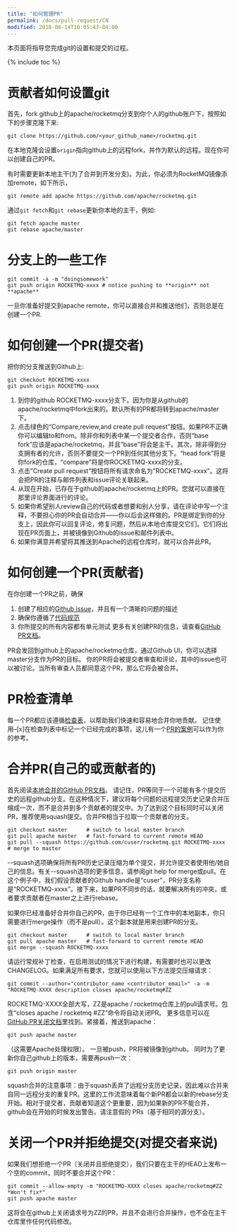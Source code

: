 ```yaml
---
title: "如何管理PR"
permalink: /docs/pull-request/CN
modified: 2018-08-14T10:05:43-04:00
---
```


本页面将指导您完成git的设置和提交的过程。

{% include toc %}

# 贡献者如何设置git
首先，fork github上的apache/rocketmq分支到你个人的github账户下，按照如下的步骤克隆下来:

    git clone https://github.com/<your_github_name>/rocketmq.git

在本地克隆会设置`origin`指向github上的远程fork，并作为默认的远程。现在你可以创建自己的PR。

有时需要更新本地主干(为了合并到开发分支)。为此，你必须为RocketMQ镜像添加remote，如下所示，

    git remote add apache https://github.com/apache/rocketmq.git

通过`git fetch`和`git rebase`更新你本地的主干，例如:

    git fetch apache master
    git rebase apache/master

# 分支上的一些工作

    git commit -a -m "doingsomework"
    git push origin ROCKETMQ-xxxx # notice pushing to **origin** not **apache**

一旦你准备好提交到apache remote，你可以直接合并和推送他们，否则总是在创建一个PR.

# 如何创建一个PR(提交者)
把你的分支推送到Github上:

    git checkout ROCKETMQ-xxxx
    git push origin ROCKETMQ-xxxx

1. 到你的github ROCKETMQ-xxxx分支下。因为你是从github的apache/rocketmq中fork出来的。默认所有的PR都将转到apache/master下。
2. 点击绿色的“Compare,review,and create pull request”按钮。如果PR不正确你可以编辑to和from。除非你和列表中某一个提交者合作，否则“base fork”应该是apache/rocketmq，并且”base”将会是主干。其次，除非得到分支拥有者的允许，否则不要提交一个PR到任何其他分支下。“head fork”将是你fork的仓库，“compare”将是你ROCKETMQ-xxxx的分支。
3. 点击”Create pull request”按钮将所有请求命名为”ROCKETMQ-xxxx”。这将会把PR的注释与邮件列表和issue评论关联起来。
4. 从现在开始，已存在于github的apache/rocketmq上的PR。您就可以直接在那里评论界面进行的评论。
5. 如果你希望别人review自己的代码或者想要和别人分享，请在评论中写一个注释，不要担心你的PR会自动合并——你以后会这样做的。PR是绑定到你的分支上，因此你可以回复评论，修复问题，然后从本地仓库提交它们。它们将出现在PR页面上，并被镜像到Github的issue和邮件列表中。
6. 如果你满意并希望将其推送到Apache的远程仓库时，就可以合并此PR。

# 如何创建一个PR(贡献者)
在你创建一个PR之前，确保
1. 创建了相应的[Github issue](https://github.com/apache/rocketmq/issues)，并且有一个清晰的问题的描述
2. 确保你遵循了[代码规范](https://rocketmq.apache.org/docs/code-guidelines/)
3. 你所提交的所有内容都有单元测试
更多有关创建PR的信息，请查看[GitHub PR文档](https://help.github.com/articles/creating-a-pull-request/)。

PR会发回到github上的apache/rocketmq仓库，通过Github UI，你可以选择master分支作为PR的目标。
你的PR将会被提交者审查和评论，其中的issue也可以被讨论。当所有审查人员都同意这个PR，那么它将会被合并。

# PR检查清单
每一个PR都应该遵循[检查表](https://github.com/apache/rocketmq/blob/master/.github/PULL_REQUEST_TEMPLATE.md)，以帮助我们快速和容易地合并你地贡献。
记住使用–[x]在检查列表中标记一个已经完成的事项，这儿有一个[PR的案例](https://github.com/apache/rocketmq/pull/152)可以作为你的参考。

# 合并PR(自己的或贡献者的)
首先阅读[本地合并的GitHub PR文档](https://help.github.com/articles/checking-out-pull-requests-locally/)。 请记住，PR等同于一个可能有多个提交历史的远程github分支。在这种情况下，建议将每个问题的远程提交历史记录合并压缩成一次，而不是合并到多个贡献者的提交中。为了达到这个目标同时可以关闭PR，推荐使用squash提交。​合并PR相当于拉取一个贡献者的分支。

    git checkout master      # switch to local master branch
    git pull apache master   # fast-forward to current remote HEAD
    git pull --squash https://github.com/cuser/rocketmq.git ROCKETMQ-xxxx  # merge to master

--squash选项确保将所有PR历史记录压缩为单个提交，并允许提交者使用他/她自己的信息。有关--squash选项的更多信息，请参阅git help for merge或pull。在这个例子中，我们假设贡献者的Github handle是“cuser”，PR分支名称是“ROCKETMQ-xxxx”。接下来，如果PR不同步的话，就要解决所有的冲突，或者要求贡献者在master之上进行rebase。

如果你已经准备好合并你自己的PR，由于你已经有一个工作中的本地副本，你只需要进行merge操作（而不是pull）。这个副本就是用来创建PR的分支。

    git checkout master      # switch to local master branch
    git pull apache master   # fast-forward to current remote HEAD
    git merge --squash ROCKETMQ-xxxx

请运行常规补丁检查，在启用测试的情况下进行构建，有需要时也可以更改CHANGELOG。如果满足所有要求，您就可以使用以下方法提交压缩请求：

    git commit --author="contributor_name <contributor_email>" -a -m "ROCKETMQ-XXXX description closes apache/rocketmq#ZZ

ROCKETMQ-XXXX全部大写，ZZ是apache / rocketmq仓库上的pull请求号。包含“closes apache / rocketmq #ZZ”命令将自动关闭PR。 更多信息可以在[GitHub PR关闭文档](https://help.github.com/articles/closing-issues-via-commit-messages/)里找到。紧接着，推送到apache：

    git push apache master

（这需要Apache处理权限）。 一旦被push，PR将被镜像到github。 同时为了更新你自己github上的版本，需要再push一次：

    git push origin master

squash合并的注意事项：由于squash丢弃了远程分支历史记录，因此难以合并来自同一远程分支的重复PR。这里的工作流意味着每个新PR都会以新的rebase分支开始。相对于提交者，贡献者知道这个更重要，因为如果新的PR不能合并，github会在开始的时候发出警告。请注意假的 PRs（基于相同的源分支）。

# 关闭一个PR并拒绝提交(对提交者来说)
如果我们想拒绝一个PR（关闭并且拒绝提交），我们只要在主干的HEAD上发布一个空的commit，同时不要合并这个PR：

    git commit --allow-empty -m "ROCKETMQ-XXXX closes apache/rocketmq#ZZ *Won't fix*"
    git push apache master

这将会在github上关闭请求号为ZZ的PR，并且不会进行合并操作，也不会在主干仓库里作任何代码修改。